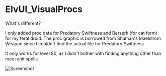 # ElvUI_VisualProcs

What's different?

I only added proc data for Predatory Swiftness and Berserk (for cat form) for my feral druid.
The proc graphic is borrowed from Shaman's Maelstrom Weapon since I couldn't find the actual file for Predatory Swiftness

It only works for level 80, as I didn't bother with finding anything other than max rank spells.

![Screenshot](https://cloud.githubusercontent.com/assets/590348/22838354/d21aa0a6-efd5-11e6-8f8f-4aabbfef50b2.jpg)
